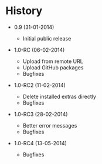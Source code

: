 History
================================================================================

- 0.9 (31-01-2014)
	- Initial public release

- 1.0-RC (06-02-2014)
	- Upload from remote URL
	- Upload GitHub packages
	- Bugfixes

- 1.0-RC2 (11-02-2014)
	- Delete installed extras directly
	- Bugfixes

- 1.0-RC3 (28-02-2014)
	- Better error messages
	- Bugfixes

- 1.0-RC4 (13-05-2014)
	- Bugfixes
